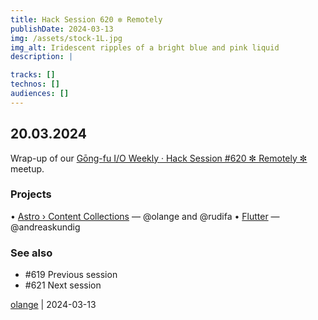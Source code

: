 ```yaml
---
title: Hack Session 620 ✼ Remotely
publishDate: 2024-03-13
img: /assets/stock-1L.jpg
img_alt: Iridescent ripples of a bright blue and pink liquid
description: |

tracks: []
technos: []
audiences: []
---
```


## 20.03.2024

Wrap-up of our [Gōng-fu I/O Weekly · Hack Session #620 ✼ Remotely ✼](https://www.meetup.com/fr-FR/gōngfuio/events/299515467/) meetup.

### Projects

• [Astro › Content Collections](https://docs.astro.build/en/guides/content-collections/) — @olange and @rudifa
• [Flutter](https://flutter.dev) — @andreaskundig

### See also

* #619 Previous session
* #621 Next session

[olange](https://github.com/olange) | 2024-03-13


